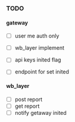 ### TODO

#### gateway
- [ ] user me auth only
- [ ] wb_layer implement
- [ ] api keys inited flag
- [ ] endpoint for set inited


#### wb_layer
- [ ] post report
- [ ] get report
- [ ] notify getaway inited